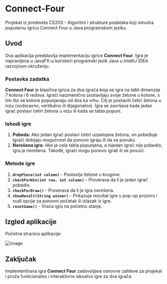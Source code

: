 # Connect-Four
Projekat iz predmeta CS203 - Algoritmi i strukture podataka koji simulira popularnu igricu Connect Four u Java programskom jeziku.

## Uvod

Ova aplikacija predstavlja implementaciju igrice **Connect Four**. Igra je napravljena u JavaFX-u koristeći programski jezik Java u IntelliJ IDEA razvojnom okruženju.

### Postavka zadatka

**Connect Four** je klasična igrica za dva igrača koja se igra na tabli dimenzija 7 kolona i 6 redova. Igrači naizmenično postavljaju svoje žetone u kolone, s tim što se kolone popunjavaju od dna ka vrhu. Cilj je postaviti četiri žetona u nizu (vodoravno, vertikalno ili dijagonalno). Igra se završava kada jedan igrač postavi četiri žetona u nizu ili kada se tabla popuni.

### Ishodi igre

1. **Pobeda:** Ako jedan igrač postavi četiri uzastopna žetona, on pobeđuje. Igrači dobijaju mogućnost da ponovo igraju ili da se povuku.
2. **Nerešena igra:** Ako je cela tabla popunjena, a nijedan igrač nije pobedio, igra je nerešena. Takođe, igrači mogu ponovo igrati ili se povući.

### Metode igre

1. **`dropPiece(int column)`** - Postavlja žetone u krugove.
2. **`checkForWin(int row, int column)`** - Proverava da li je jedan igrač pobedio.
3. **`checkForDraw()`** - Proverava da li je igra nerešena.
4. **`showResult(String winner)`** - Prikazuje rezultat igre u pop-up prozoru i nudi opcije za ponovni početak ili izlazak iz igre.
5. **`resetGame()`** - Vraća igru na početno stanje.

## Izgled aplikacije

Početna stranica aplikacije:

![image](https://github.com/user-attachments/assets/7d3590a4-5811-4bc8-934b-66bb0f3f69a9)


## Zaključak

Implementirana igra **Connect Four** zadovoljava osnovne zahteve za projekat i pruža funkcionalno i interaktivno iskustvo igre za dva igrača.

